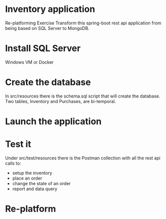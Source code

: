 # Inventory application
Re-platforming Exercise
Transform this spring-boot rest api application from being based on SQL Server to MongoDB.


# Install SQL Server
Windows VM or Docker

# Create the database
In src/resources there is the schema.sql script that will create the database.
Two tables, Inventory and Purchases, are bi-temporal. 

# Launch the application

# Test it
Under src/test/resources there is the Postman collection with all the rest api calls to:
 - setup the inventory
 - place an order
 - change the state of an order
 - report and data query
 
# Re-platform
